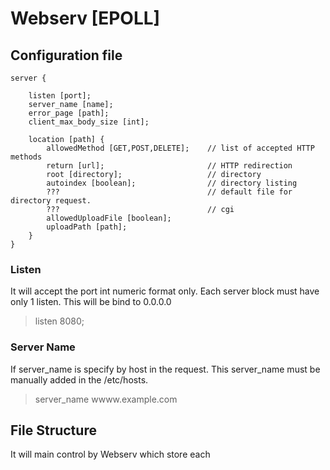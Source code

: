 # Webserv [EPOLL]

## Configuration file

```
server {

    listen [port];
    server_name [name];
    error_page [path];
    client_max_body_size [int];

    location [path] {
        allowedMethod [GET,POST,DELETE];    // list of accepted HTTP methods
        return [url];                       // HTTP redirection
        root [directory];                   // directory
        autoindex [boolean];                // directory listing
        ???                                 // default file for directory request.
        ???                                 // cgi
        allowedUploadFile [boolean];
        uploadPath [path];
    }
}
```

### Listen
It will accept the port int numeric format only.
Each server block must have only 1 listen.
This will be bind to 0.0.0.0
> listen 8080;

### Server Name
If server_name is specify by host in the request.
This server_name must be manually added in the /etc/hosts.
> server_name wwww.example.com

## File Structure
It will main control by Webserv which store each